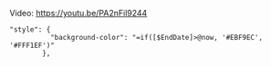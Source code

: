 Video: https://youtu.be/PA2nFil9244

```
"style": {
          "background-color": "=if([$EndDate]>@now, '#EBF9EC', '#FFF1EF')"
        },
```
